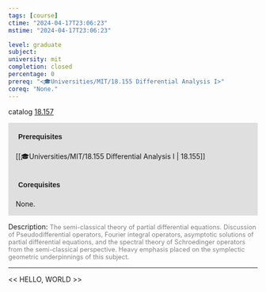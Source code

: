 ```yaml
---
tags: [course]
ctime: "2024-04-17T23:06:23"
mstime: "2024-04-17T23:06:23"

level: graduate
subject: 
university: mit
completion: closed
percentage: 0
prereq: "<🎓Universities/MIT/18.155 Differential Analysis I>"
coreq: "None."
---
```


catalog [18.157](http://student.mit.edu/catalog/m18a.html#18.157)

<span style="display: block; padding: 15px; background-color: rgb(100, 100, 100, 0.2);"><font id="m_prereq1709_0" style="display: block; font-family: Arial, sans-serif; font-weight: bold; padding: 5px">Prerequisites</font><br><span id="prereq1709_0">[[🎓Universities/MIT/18.155 Differential Analysis I | 18.155]]</span></span>
<span style="display: block; padding: 15px; background-color: rgb(100, 100, 100, 0.2);"><font id="m_coreq1709_0" style="display: block; font-family: Arial, sans-serif; font-weight: bold; padding: 5px">Corequisites</font><br><span id="coreq1709_0">None.</span></span>

<font style="">Description:</font>
<font style="color: grey; font-size: 0.8rem;">The semi-classical theory of partial differential equations. Discussion of Pseudodifferential operators, Fourier integral operators, asymptotic solutions of partial differential equations, and the spectral theory of Schroedinger operators from the semi-classical perspective. Heavy emphasis placed on the symplectic geometric underpinnings of this subject.</font>



---

<< HELLO, WORLD >>
